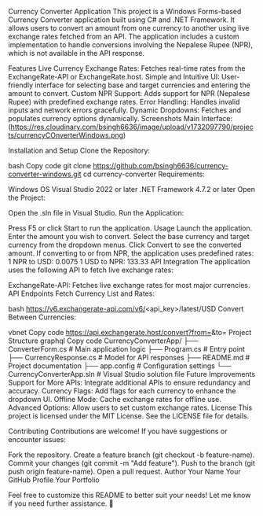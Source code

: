 Currency Converter Application
This project is a Windows Forms-based Currency Converter application built using C# and .NET Framework. It allows users to convert an amount from one currency to another using live exchange rates fetched from an API. The application includes a custom implementation to handle conversions involving the Nepalese Rupee (NPR), which is not available in the API response.

Features
Live Currency Exchange Rates: Fetches real-time rates from the ExchangeRate-API or ExchangeRate.host.
Simple and Intuitive UI: User-friendly interface for selecting base and target currencies and entering the amount to convert.
Custom NPR Support: Adds support for NPR (Nepalese Rupee) with predefined exchange rates.
Error Handling: Handles invalid inputs and network errors gracefully.
Dynamic Dropdowns: Fetches and populates currency options dynamically.
Screenshots
Main Interface:
(https://res.cloudinary.com/bsingh6636/image/upload/v1732097790/projects/currencyCOnverterWindows.png)

Installation and Setup
Clone the Repository:

bash
Copy code
git clone https://github.com/bsingh6636/currency-converter-windows.git
cd currency-converter
Requirements:

Windows OS
Visual Studio 2022 or later
.NET Framework 4.7.2 or later
Open the Project:

Open the .sln file in Visual Studio.
Run the Application:

Press F5 or click Start to run the application.
Usage
Launch the application.
Enter the amount you wish to convert.
Select the base currency and target currency from the dropdown menus.
Click Convert to see the converted amount.
If converting to or from NPR, the application uses predefined rates:
1 NPR to USD: 0.0075
1 USD to NPR: 133.33
API Integration
The application uses the following API to fetch live exchange rates:

ExchangeRate-API: Fetches live exchange rates for most major currencies.
API Endpoints
Fetch Currency List and Rates:


bash
https://v6.exchangerate-api.com/v6/<api_key>/latest/USD
Convert Between Currencies:

vbnet
Copy code
https://api.exchangerate.host/convert?from=<BASE>&to=<TARGET>
Project Structure
graphql
Copy code
CurrencyConverterApp/
├── ConverterForm.cs          # Main application logic
├── Program.cs                # Entry point
├── CurrencyResponse.cs       # Model for API responses
├── README.md                 # Project documentation
├── app.config                # Configuration settings
└── CurrencyConverterApp.sln  # Visual Studio solution file
Future Improvements
Support for More APIs: Integrate additional APIs to ensure redundancy and accuracy.
Currency Flags: Add flags for each currency to enhance the dropdown UI.
Offline Mode: Cache exchange rates for offline use.
Advanced Options: Allow users to set custom exchange rates.
License
This project is licensed under the MIT License. See the LICENSE file for details.

Contributing
Contributions are welcome! If you have suggestions or encounter issues:

Fork the repository.
Create a feature branch (git checkout -b feature-name).
Commit your changes (git commit -m "Add feature").
Push to the branch (git push origin feature-name).
Open a pull request.
Author
Your Name
Your GitHub Profile
Your Portfolio

Feel free to customize this README to better suit your needs! Let me know if you need further assistance. 🚀